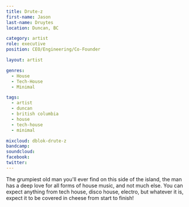 ```yaml
---
title: Drute-z
first-name: Jason
last-name: Druytes
location: Duncan, BC

category: artist
role: executive
position: CEO/Engineering/Co-Founder

layout: artist

genres:
  - House
  - Tech-House
  - Minimal

tags:
  - artist
  - duncan
  - british columbia
  - house
  - tech-house
  - minimal

mixcloud: dblok-drute-z
bandcamp:
soundcloud:
facebook:
twitter:
---
```

The grumpiest old man you'll ever find on this side of the island, the man has a deep love for all forms of house music, and not much else. You can expect anything from tech house, disco house, electro, but whatever it is, expect it to be covered in cheese from start to finish!